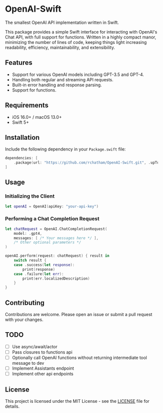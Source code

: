 # OpenAI-Swift

The smallest OpenAI API implementation written in Swift. 

This package provides a simple Swift interface for interacting with OpenAI's Chat API, with full support for functions. Written in a highly compact manor, minimizing the number of lines of code, keeping things light increasing readability, efficiency, maintainability, and extensibility.

## Features

- Support for various OpenAI models including GPT-3.5 and GPT-4.
- Handling both regular and streaming API requests.
- Built-in error handling and response parsing.
- Support for functions.

## Requirements

- iOS 16.0+ / macOS 13.0+
- Swift 5+

## Installation

Include the following dependency in your `Package.swift` file:

```swift
dependencies: [
    .package(url: "https://github.com/rchatham/OpenAI-Swift.git", .upToNextMajor(from: "1.0.0"))
]
```

## Usage

### Initializing the Client

```swift
let openAI = OpenAI(apiKey: "your-api-key")
```

### Performing a Chat Completion Request

```swift
let chatRequest = OpenAI.ChatCompletionRequest(
    model: .gpt4,
    messages: [ /* Your messages here */ ],
    /* Other optional parameters */
)

openAI.perform(request: chatRequest) { result in
    switch result {
    case .success(let response):
        print(response)
    case .failure(let err):
        print(err.localizedDescription)
    }
}
```

## Contributing

Contributions are welcome. Please open an issue or submit a pull request with your changes.

## TODO

- [ ] Use async/await/actor
- [ ] Pass closures to functions api
- [ ] Optionally call OpenAI functions without returning intermediate tool message to dev
- [ ] Implement Assistants endpoint
- [ ] Implement other api endpoints

## License

This project is licensed under the MIT License - see the [LICENSE](LICENSE) file for details.
